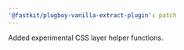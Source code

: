 ```yaml
---
'@fastkit/plugboy-vanilla-extract-plugin': patch
---
```


Added experimental CSS layer helper functions.
